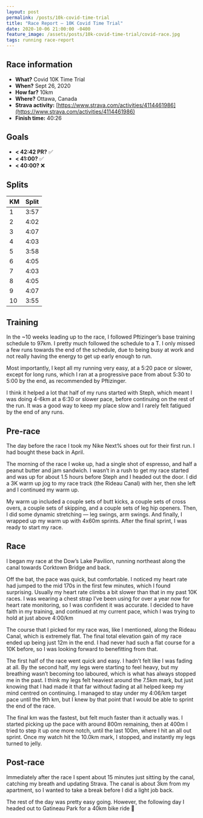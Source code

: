```yaml
---
layout: post
permalink: /posts/10k-covid-time-trial
title: "Race Report — 10K Covid Time Trial"
date: 2020-10-06 21:00:00 -0400
feature_image: /assets/posts/10k-covid-time-trial/covid-race.jpg
tags: running race-report
---
```


## Race information

- **What?** Covid 10K Time Trial
- **When?** Sept 26, 2020
- **How far?** 10km
- **Where?** Ottawa, Canada
- **Strava activity:** [https://www.strava.com/activities/4114461986](https://www.strava.com/activities/4114461986)
- **Finish time:** 40:26

## Goals

- **< 42:42 PR?** ✅
- **< 41:00?** ✅
- **< 40:00?** ❌

## Splits

| KM  | Split |
| --- | ----- |
| 1   | 3:57  |
| 2   | 4:02  |
| 3   | 4:07  |
| 4   | 4:03  |
| 5   | 3:58  |
| 6   | 4:05  |
| 7   | 4:03  |
| 8   | 4:05  |
| 9   | 4:07  |
| 10  | 3:55  |

## Training

In the ~10 weeks leading up to the race, I followed Pftizinger’s base training schedule to 97km. I pretty much followed the schedule to a T. I only missed a few runs towards the end of the schedule, due to being busy at work and not really having the energy to get up early enough to run.

Most importantly, I kept all my running very easy, at a 5:20 pace or slower, except for long runs, which I ran at a progressive pace from about 5:30 to 5:00 by the end, as recommended by Pftizinger.

I think it helped a lot that half of my runs started with Steph, which meant I was doing 4-6km at a 6:30 or slower pace, before continuing on the rest of the run. It was a good way to keep my place slow and I rarely felt fatigued by the end of any runs.

## Pre-race

The day before the race I took my Nike Next% shoes out for their first run. I had bought these back in April.

The morning of the race I woke up, had a single shot of espresso, and half a peanut butter and jam sandwich. I wasn’t in a rush to get my race started and was up for about 1.5 hours before Steph and I headed out the door. I did a 3K warm up jog to my race track (the Rideau Canal) with her, then she left and I continued my warm up.

My warm up included a couple sets of butt kicks, a couple sets of cross overs, a couple sets of skipping, and a couple sets of leg hip openers. Then, I did some dynamic stretching — leg swings, arm swings. And finally, I wrapped up my warm up with 4x60m sprints. After the final sprint, I was ready to start my race.

## Race

I began my race at the Dow’s Lake Pavilion, running northeast along the canal towards Corktown Bridge and back.

Off the bat, the pace was quick, but comfortable. I noticed my heart rate had jumped to the mid 170s in the first few minutes, which I found surprising. Usually my heart rate climbs a bit slower than that in my past 10K races. I was wearing a chest strap I’ve been using for over a year now for heart rate monitoring, so I was confident it was accurate. I decided to have faith in my training, and continued at my current pace, which I was trying to hold at just above 4:00/km

The course that I picked for my race was, like I mentioned, along the Rideau Canal, which is extremely flat. The final total elevation gain of my race ended up being just 12m in the end. I had never had such a flat course for a 10K before, so I was looking forward to benefitting from that.

The first half of the race went quick and easy. I hadn’t felt like I was fading at all. By the second half, my legs were starting to feel heavy, but my breathing wasn’t becoming too laboured, which is what has always stopped me in the past. I think my legs felt heaviest around the 7.5km mark, but just knowing that I had made it that far without fading at all helped keep my mind centred on continuing. I managed to stay under my 4:06/km target pace until the 9th km, but I knew by that point that I would be able to sprint the end of the race.

The final km was the fastest, but felt much faster than it actually was. I started picking up the pace with around 800m remaining, then at 400m I tried to step it up one more notch, until the last 100m, where I hit an all out sprint. Once my watch hit the 10.0km mark, I stopped, and instantly my legs turned to jelly.

## Post-race

Immediately after the race I spent about 15 minutes just sitting by the canal, catching my breath and updating Strava. The canal is about 3km from my apartment, so I wanted to take a break before I did a light job back.

The rest of the day was pretty easy going. However, the following day I headed out to Gatineau Park for a 40km bike ride 😬

